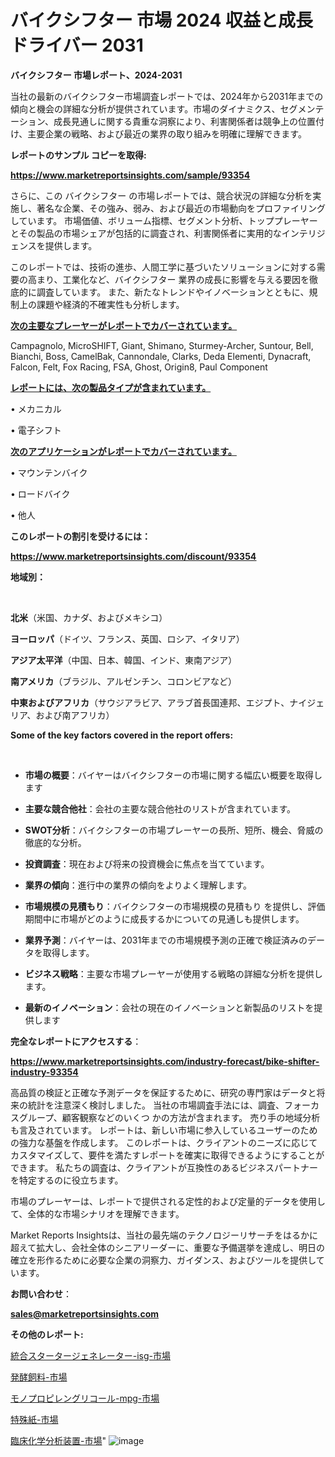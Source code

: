 # バイクシフター 市場 2024 収益と成長ドライバー 2031

<strong>バイクシフター 市場レポート、2024-2031</strong>

当社の最新のバイクシフター市場調査レポートでは、2024年から2031年までの傾向と機会の詳細な分析が提供されています。市場のダイナミクス、セグメンテーション、成長見通しに関する貴重な洞察により、利害関係者は競争上の位置付け、主要企業の戦略、および最近の業界の取り組みを明確に理解できます。



<strong>レポートのサンプル コピーを取得:</strong> <a href=https://www.marketreportsinsights.com/sample/93354>

<strong><u>https://www.marketreportsinsights.com/sample/93354</u></strong></a>

さらに、この バイクシフター の市場レポートでは、競合状況の詳細な分析を実施し、著名な企業、その強み、弱み、および最近の市場動向をプロファイリングしています。 市場価値、ボリューム指標、セグメント分析、トッププレーヤーとその製品の市場シェアが包括的に調査され、利害関係者に実用的なインテリジェンスを提供します。

このレポートでは、技術の進歩、人間工学に基づいたソリューションに対する需要の高まり、工業化など、バイクシフター 業界の成長に影響を与える要因を徹底的に調査しています。 また、新たなトレンドやイノベーションとともに、規制上の課題や経済的不確実性も分析します。



<strong><u>次の主要なプレーヤーがレポートでカバーされています。</u></strong>

Campagnolo, MicroSHIFT, Giant, Shimano, Sturmey-Archer, Suntour, Bell, Bianchi, Boss, CamelBak, Cannondale, Clarks, Deda Elementi, Dynacraft, Falcon, Felt, Fox Racing, FSA, Ghost, Origin8, Paul Component



<strong><u><b>レポートには、次の製品タイプが含まれています。</b></u></strong>

• メカニカル

• 電子シフト



<strong><u><b>次のアプリケーションがレポートでカバーされています。</b></u></strong>

• マウンテンバイク

• ロードバイク

• 他人



<strong><b>このレポートの割引を受けるには：</b></strong>

<a href=https://www.marketreportsinsights.com/discount/93354>

<strong><u>https://www.marketreportsinsights.com/discount/93354</u></strong></a>



<strong>地域別：</strong>

<strong> </strong>



<strong>北米</strong>（米国、カナダ、およびメキシコ）



<strong>ヨーロッパ</strong>（ドイツ、フランス、英国、ロシア、イタリア）



<strong>アジア太平洋</strong>（中国、日本、韓国、インド、東南アジア）



<strong>南アメリカ</strong>（ブラジル、アルゼンチン、コロンビアなど）



<strong>中東およびアフリカ</strong>（サウジアラビア、アラブ首長国連邦、エジプト、ナイジェリア、および南アフリカ）



<strong>Some of the key factors covered in the report offers:</strong>

<strong> </strong>
<ul>
  <li>

<strong>市場の概要</strong>：バイヤーはバイクシフターの市場に関する幅広い概要を取得します</li>
  <li>

<strong>主要な競合他社</strong>：会社の主要な競合他社のリストが含まれています。</li>
  <li>

<strong>SWOT分析</strong>：バイクシフターの市場プレーヤーの長所、短所、機会、脅威の徹底的な分析。</li>
  <li>

<strong>投資調査</strong>：現在および将来の投資機会に焦点を当てています。</li>
  <li>

<strong>業界の傾向</strong>：進行中の業界の傾向をよりよく理解します。</li>
  <li>

<strong>市場規模の見積もり</strong>：バイクシフターの市場規模の見積もり を提供し、評価期間中に市場がどのように成長するかについての見通しも提供します。</li>
  <li>

<strong>業界予測</strong>：バイヤーは、2031年までの市場規模予測の正確で検証済みのデータを取得します。</li>
  <li>

<strong>ビジネス戦略</strong>：主要な市場プレーヤーが使用する戦略の詳細な分析を提供します。</li>
  <li>

<strong>最新のイノベーション</strong>：会社の現在のイノベーションと新製品のリストを提供します</li>
</ul>


<strong>完全なレポートにアクセスする</strong>：

<a href=https://www.marketreportsinsights.com/industry-forecast/bike-shifter-industry-93354>

<strong><u>https://www.marketreportsinsights.com/industry-forecast/bike-shifter-industry-93354</u></strong></a>

高品質の検証と正確な予測データを保証するために、研究の専門家はデータと将来の統計を注意深く検討しました。 当社の市場調査手法には、調査、フォーカスグループ、顧客観察などのいくつ かの方法が含まれます。 売り手の地域分析も言及されています。 レポートは、新しい市場に参入しているユーザーのための強力な基盤を作成します。 このレポートは、クライアントのニーズに応じてカスタマイズして、要件を満たすレポートを確実に取得できるようにすることができます。 私たちの調査は、クライアントが互換性のあるビジネスパートナーを特定するのに役立ちます。

市場のプレーヤーは、レポートで提供される定性的および定量的データを使用して、全体的な市場シナリオを理解できます。

Market Reports Insightsは、当社の最先端のテクノロジーリサーチをはるかに超えて拡大し、会社全体のシニアリーダーに、重要な予備選挙を達成し、明日の確立を形作るために必要な企業の洞察力、ガイダンス、およびツールを提供しています。



<strong><b>お問い合わせ</b></strong>：

<a href=mailto:sales@marketreportsinsights.com>

<strong><u>sales@marketreportsinsights.com</u></strong></a>



<strong>その他のレポート:</strong>

<a href=https://www.linkedin.com/pulse/統合スタータージェネレーター-isg-市場-2023-競争分析と事業成長-pvqdf/>統合スタータージェネレーター-isg-市場</a>

<a href=https://www.linkedin.com/pulse/発酵飼料-市場-2023-最新の-cagr-および成長分析-2030-hzsmf/>発酵飼料-市場</a>

<a href=https://www.linkedin.com/pulse/モノプロピレングリコール-mpg-市場-2023-総合分析と事業成長戦略-dt8qf/>モノプロピレングリコール-mpg-市場</a>

<a href=https://www.linkedin.com/pulse/特殊紙-市場-2023-推進要因と成長機会-2030-analytics-achievers-24-analysis-wj3xc/>特殊紙-市場</a>

<a href=https://www.linkedin.com/pulse/臨床化学分析装置-市場-2023-新興市場-将来の動向と市場需要-2030-f4bxf/>臨床化学分析装置-市場</a>"
![image](https://github.com/gayatriri2/Market-Trends/assets/166717496/297eb462-42e4-47f2-9aa9-bddcc42abced)
